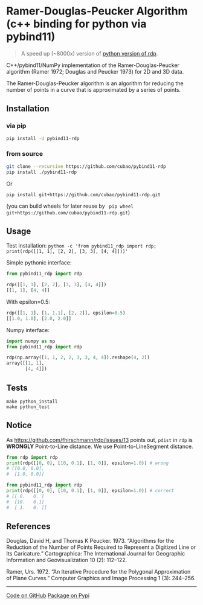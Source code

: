 # Ramer-Douglas-Peucker Algorithm (c++ binding for python via pybind11)

>   A speed up (~8000x) version of [python version of rdp](https://github.com/fhirschmann/rdp).

C++/pybind11/NumPy implementation of the Ramer-Douglas-Peucker algorithm (Ramer 1972; Douglas and Peucker 1973) for 2D and 3D data.

The Ramer-Douglas-Peucker algorithm is an algorithm for reducing the number of points in a curve that is approximated by a series of points.


## Installation

### via pip

```bash
pip install -U pybind11-rdp
```

### from source

```bash
git clone --recursive https://github.com/cubao/pybind11-rdp
pip install ./pybind11-rdp
```

Or

```
pip install git+https://github.com/cubao/pybind11-rdp.git
```

(you can build wheels for later reuse by ` pip wheel git+https://github.com/cubao/pybind11-rdp.git`)

## Usage

Test installation: `python -c 'from pybind11_rdp import rdp; print(rdp([[1, 1], [2, 2], [3, 3], [4, 4]]))'`

Simple pythonic interface:

```python
from pybind11_rdp import rdp

rdp([[1, 1], [2, 2], [3, 3], [4, 4]])
[[1, 1], [4, 4]]
```

With epsilon=0.5:

```python
rdp([[1, 1], [1, 1.1], [2, 2]], epsilon=0.5)
[[1.0, 1.0], [2.0, 2.0]]
```

Numpy interface:

```python
import numpy as np
from pybind11_rdp import rdp

rdp(np.array([1, 1, 2, 2, 3, 3, 4, 4]).reshape(4, 2))
array([[1, 1],
       [4, 4]])
```

## Tests

```
make python_install
make python_test
```

## Notice

As <https://github.com/fhirschmann/rdp/issues/13> points out, `pdist` in `rdp` is **WRONGLY** Point-to-Line distance.
We use Point-to-LineSegment distance.

```python
from rdp import rdp
print(rdp([[0, 0], [10, 0.1], [1, 0]], epsilon=1.0)) # wrong
# [[0.0, 0.0],
#  [1.0, 0.0]]

from pybind11_rdp import rdp
print(rdp([[0, 0], [10, 0.1], [1, 0]], epsilon=1.0)) # correct
# [[ 0.   0. ]
#  [10.   0.1]
#  [ 1.   0. ]]
```

## References

Douglas, David H, and Thomas K Peucker. 1973. “Algorithms for the Reduction of the Number of Points Required to Represent a Digitized Line or Its Caricature.” Cartographica: The International Journal for Geographic Information and Geovisualization 10 (2): 112–122.

Ramer, Urs. 1972. “An Iterative Procedure for the Polygonal Approximation of Plane Curves.” Computer Graphics and Image Processing 1 (3): 244–256.

---

<div class="text-center">
<a href="https://github.com/cubao/pybind11-rdp" class="btn btn-primary" role="button">Code on GitHub</a>
<a href="https://pypi.org/project/pybind11-rdp" class="btn btn-primary" role="button">Package on Pypi</a>
</div>